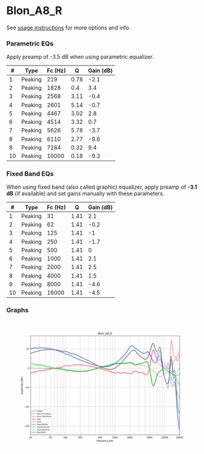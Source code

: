 # Blon_A8_R
See [usage instructions](https://github.com/jaakkopasanen/AutoEq#usage) for more options and info.

### Parametric EQs
Apply preamp of -3.5 dB when using parametric equalizer.

|   # | Type    |   Fc (Hz) |    Q |   Gain (dB) |
|-----|---------|-----------|------|-------------|
|   1 | Peaking |       219 | 0.78 |        -2.1 |
|   2 | Peaking |      1828 | 0.4  |         3.4 |
|   3 | Peaking |      2568 | 3.11 |        -0.4 |
|   4 | Peaking |      2601 | 5.14 |        -0.7 |
|   5 | Peaking |      4467 | 3.02 |         2.8 |
|   6 | Peaking |      4514 | 3.32 |         0.7 |
|   7 | Peaking |      5626 | 5.78 |        -3.7 |
|   8 | Peaking |      6110 | 2.77 |        -9.6 |
|   9 | Peaking |      7284 | 0.32 |         9.4 |
|  10 | Peaking |     10000 | 0.18 |        -9.3 |

### Fixed Band EQs
When using fixed band (also called graphic) equalizer, apply preamp of **-3.1 dB** (if available) and set gains manually with these parameters.

|   # | Type    |   Fc (Hz) |    Q |   Gain (dB) |
|-----|---------|-----------|------|-------------|
|   1 | Peaking |        31 | 1.41 |         2.1 |
|   2 | Peaking |        62 | 1.41 |        -0.2 |
|   3 | Peaking |       125 | 1.41 |        -1   |
|   4 | Peaking |       250 | 1.41 |        -1.7 |
|   5 | Peaking |       500 | 1.41 |         0   |
|   6 | Peaking |      1000 | 1.41 |         2.1 |
|   7 | Peaking |      2000 | 1.41 |         2.5 |
|   8 | Peaking |      4000 | 1.41 |         1.5 |
|   9 | Peaking |      8000 | 1.41 |        -4.6 |
|  10 | Peaking |     16000 | 1.41 |        -4.5 |

### Graphs
![](./Blon_A8_R.png)
